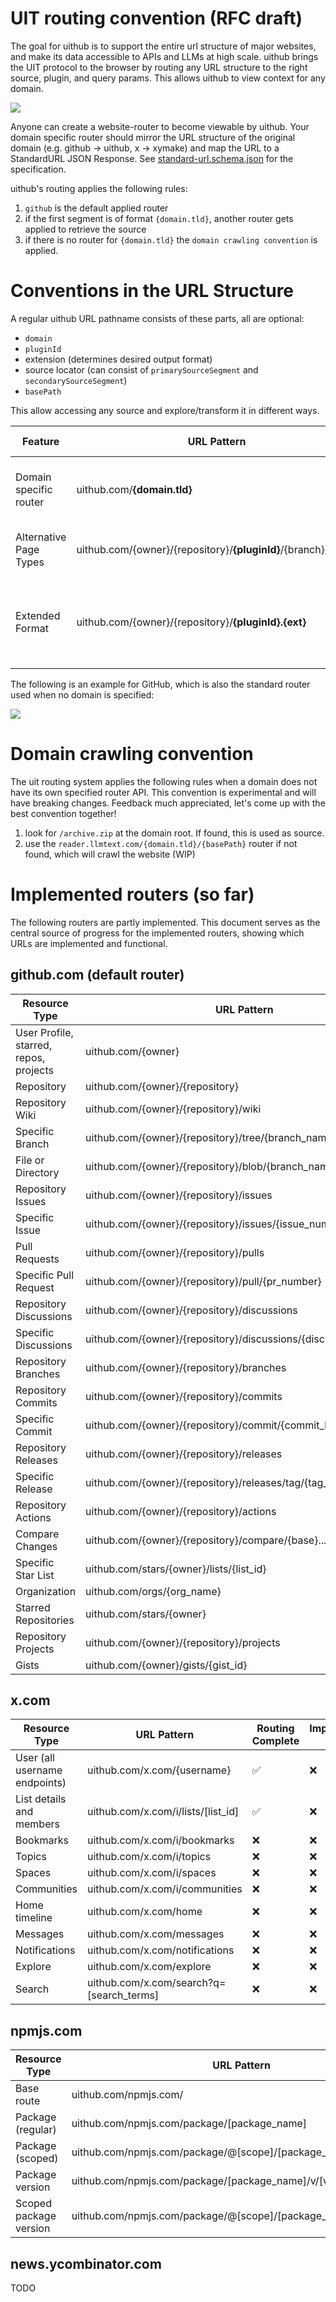 # UIT routing convention (RFC draft)

The goal for uithub is to support the entire url structure of major websites, and make its data accessible to APIs and LLMs at high scale. uithub brings the UIT protocol to the browser by routing any URL structure to the right source, plugin, and query params. This allows uithub to view context for any domain.

![](router.drawio.png)

Anyone can create a website-router to become viewable by uithub. Your domain specific router should mirror the URL structure of the original domain (e.g. github -> uithub, x -> xymake) and map the URL to a StandardURL JSON Response. See [standard-url.schema.json](../static/standard-url.schema.json) for the specification.

uithub's routing applies the following rules:

1. `github` is the default applied router
2. if the first segment is of format `{domain.tld}`, another router gets applied to retrieve the source
3. if there is no router for `{domain.tld}` the `domain crawling convention` is applied.

# Conventions in the URL Structure

A regular uithub URL pathname consists of these parts, all are optional:

- `domain`
- `pluginId`
- extension (determines desired output format)
- source locator (can consist of `primarySourceSegment` and `secondarySourceSegment`)
- `basePath`

This allow accessing any source and explore/transform it in different ways.

| Feature                | URL Pattern                                                    | Description                                                | Routing Complete | Implementation Done | Stable |
| ---------------------- | -------------------------------------------------------------- | ---------------------------------------------------------- | ---------------- | ------------------- | ------ |
| Domain specific router | uithub.com/**{domain.tld}**                                    | Use domain as owner with repository being an ID            | ✅               | ✅                  | ✅     |
| Alternative Page Types | uithub.com/{owner}/{repository}/**{pluginId}**/{branch}/{path} | Page type can be any compatible plugin                     | ✅               | ✅                  | ❌     |
| Extended Format        | uithub.com/{owner}/{repository}/**{pluginId}.{ext}**           | Add file extension to page type for different data formats | ✅               | ✅                  | ❌     |

The following is an example for GitHub, which is also the standard router used when no domain is specified:

![](convention.drawio.svg)

# Domain crawling convention

The uit routing system applies the following rules when a domain does not have its own specified router API. This convention is experimental and will have breaking changes. Feedback much appreciated, let's come up with the best convention together!

1. look for `/archive.zip` at the domain root. If found, this is used as source.
2. use the `reader.llmtext.com/{domain.tld}/{basePath}` router if not found, which will crawl the website (WIP)

# Implemented routers (so far)

The following routers are partly implemented. This document serves as the central source of progress for the implemented routers, showing which URLs are implemented and functional.

## github.com (default router)

| Resource Type                          | URL Pattern                                                       | Routing Complete | Implementation Done | Stable |
| -------------------------------------- | ----------------------------------------------------------------- | ---------------- | ------------------- | ------ |
| User Profile, starred, repos, projects | uithub.com/{owner}                                                | ✅               | ❌                  | ❌     |
| Repository                             | uithub.com/{owner}/{repository}                                   | ✅               | ✅                  | ❌     |
| Repository Wiki                        | uithub.com/{owner}/{repository}/wiki                              | ✅               | 🟠                  | ❌     |
| Specific Branch                        | uithub.com/{owner}/{repository}/tree/{branch_name}                | ✅               | ✅                  | ✅     |
| File or Directory                      | uithub.com/{owner}/{repository}/blob/{branch_name}/{path_to_file} | ✅               | ✅                  | ✅     |
| Repository Issues                      | uithub.com/{owner}/{repository}/issues                            | ✅               | 🟠                  | ❌     |
| Specific Issue                         | uithub.com/{owner}/{repository}/issues/{issue_number}             | ✅               | 🟠                  | ❌     |
| Pull Requests                          | uithub.com/{owner}/{repository}/pulls                             | ✅               | 🟠                  | ❌     |
| Specific Pull Request                  | uithub.com/{owner}/{repository}/pull/{pr_number}                  | ✅               | 🟠                  | ❌     |
| Repository Discussions                 | uithub.com/{owner}/{repository}/discussions                       | ✅               | 🟠                  | ❌     |
| Specific Discussions                   | uithub.com/{owner}/{repository}/discussions/{discussion_number}   | ✅               | 🟠                  | ❌     |
| Repository Branches                    | uithub.com/{owner}/{repository}/branches                          | ✅               | ❌                  | ❌     |
| Repository Commits                     | uithub.com/{owner}/{repository}/commits                           | ✅               | ❌                  | ❌     |
| Specific Commit                        | uithub.com/{owner}/{repository}/commit/{commit_hash}              | ✅               | ❌                  | ❌     |
| Repository Releases                    | uithub.com/{owner}/{repository}/releases                          | ✅               | ❌                  | ❌     |
| Specific Release                       | uithub.com/{owner}/{repository}/releases/tag/{tag_name}           | ✅               | ❌                  | ❌     |
| Repository Actions                     | uithub.com/{owner}/{repository}/actions                           | ✅               | ❌                  | ❌     |
| Compare Changes                        | uithub.com/{owner}/{repository}/compare/{base}...{head}           | ✅               | ❌                  | ❌     |
| Specific Star List                     | uithub.com/stars/{owner}/lists/{list_id}                          | ✅               | ❌                  | ❌     |
| Organization                           | uithub.com/orgs/{org_name}                                        | ✅               | ❌                  | ❌     |
| Starred Repositories                   | uithub.com/stars/{owner}                                          | ❌               | ❌                  | ❌     |
| Repository Projects                    | uithub.com/{owner}/{repository}/projects                          | ❌               | ❌                  | ❌     |
| Gists                                  | uithub.com/{owner}/gists/{gist_id}                                | ❌               | ❌                  | ❌     |

## x.com

| Resource Type                 | URL Pattern                              | Routing Complete | Implementation Done | Stable |
| ----------------------------- | ---------------------------------------- | ---------------- | ------------------- | ------ |
| User (all username endpoints) | uithub.com/x.com/{username}              | ✅               | ❌                  | ❌     |
| List details and members      | uithub.com/x.com/i/lists/[list_id]       | ✅               | ❌                  | ❌     |
| Bookmarks                     | uithub.com/x.com/i/bookmarks             | ❌               | ❌                  | ❌     |
| Topics                        | uithub.com/x.com/i/topics                | ❌               | ❌                  | ❌     |
| Spaces                        | uithub.com/x.com/i/spaces                | ❌               | ❌                  | ❌     |
| Communities                   | uithub.com/x.com/i/communities           | ❌               | ❌                  | ❌     |
| Home timeline                 | uithub.com/x.com/home                    | ❌               | ❌                  | ❌     |
| Messages                      | uithub.com/x.com/messages                | ❌               | ❌                  | ❌     |
| Notifications                 | uithub.com/x.com/notifications           | ❌               | ❌                  | ❌     |
| Explore                       | uithub.com/x.com/explore                 | ❌               | ❌                  | ❌     |
| Search                        | uithub.com/x.com/search?q=[search_terms] | ❌               | ❌                  | ❌     |

## npmjs.com

| Resource Type          | URL Pattern                                                      | Routing Complete | Implementation Done | Stable |
| ---------------------- | ---------------------------------------------------------------- | ---------------- | ------------------- | ------ |
| Base route             | uithub.com/npmjs.com/                                            | ❌               | ❌                  | ❌     |
| Package (regular)      | uithub.com/npmjs.com/package/[package_name]                      | ✅               | ✅                  | ✅     |
| Package (scoped)       | uithub.com/npmjs.com/package/@[scope]/[package_name]             | ✅               | ✅                  | ✅     |
| Package version        | uithub.com/npmjs.com/package/[package_name]/v/[version]          | ✅               | ✅                  | ✅     |
| Scoped package version | uithub.com/npmjs.com/package/@[scope]/[package_name]/v/[version] | ✅               | ✅                  | ✅     |

## news.ycombinator.com

TODO
